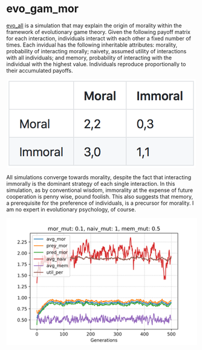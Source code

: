 # evo_gam_mor
[evo_all](https://github.com/huiwang159/evo_gam_mor/blob/master/evo_all.ipynb) is a simulation that may explain the origin of morality within the framework of evolutionary game theory. Given the following payoff matrix for each interaction, individuals interact with each other a fixed number of times. Each invidual has the following inheritable attributes: morality, probability of interacting morally; naivety, assumed utility of interactions with all individuals; and memory, probability of interacting with the individual with the highest value. Individuals reproduce proportionally to their accumulated payoffs.

<p align="center">
  <img src="tb.png"/>
</p>

All simulations converge towards morality, despite the fact that interacting immorally is the dominant strategy of each single interaction. In this simulation, as by conventional wisdom, immorality at the expense of future cooperation is penny wise, pound foolish. This also suggests that memory, a prerequisite for the preference of individuals, is a precursor for morality. I am no expert in evolutionary psychology, of course.

<p align="center">
  <img src="ex.png"/>
</p>

